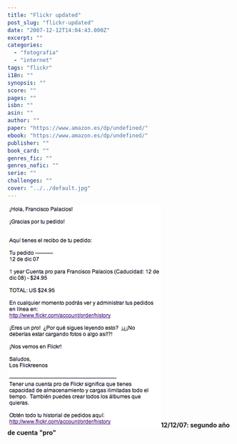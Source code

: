 ```yaml
---
title: "Flickr updated"
post_slug: "flickr-updated"
date: "2007-12-12T14:04:43.000Z"
excerpt: ""
categories: 
  - "fotografia"
  - "internet"
tags: "flickr"
i18n: ""
synopsis: ""
score: ""
pages: ""
isbn: ""
asin: ""
author: ""
paper: "https://www.amazon.es/dp/undefined/"
ebook: "https://www.amazon.es/dp/undefined/"
publisher: ""
book_card: ""
genres_fic: ""
genres_nofic: ""
serie: ""
challenges: ""
cover: "../../default.jpg"
---
```


![Cuenta pro de Flickr actualizada](images/flickr-pro-121207.png)**12/12/07: segundo año de cuenta "pro"**
